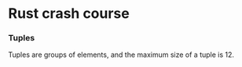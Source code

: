 
# Rust crash course

### Tuples

Tuples are groups of elements, and the maximum size of a tuple is 12.